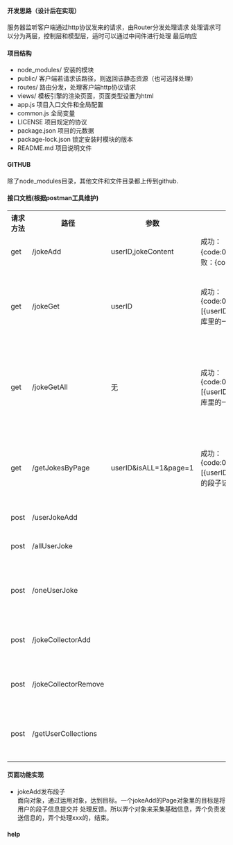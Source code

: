 #### 开发思路（设计后在实现）
服务器监听客户端通过http协议发来的请求，由Router分发处理请求
处理请求可以分为两层，控制层和模型层，适时可以通过中间件进行处理
最后响应

#### 项目结构
- node_modules/ 安装的模块
- public/ 客户端若请求该路径，则返回该静态资源（也可选择处理）
- routes/ 路由分发，处理客户端http协议请求
- views/ 模板引擎的渲染页面，页面类型设置为html
- app.js 项目入口文件和全局配置
- common.js 全局变量
- LICENSE 项目规定的协议
- package.json 项目的元数据
- package-lock.json 锁定安装时模块的版本
- README.md 项目说明文件

#### GITHUB
除了node_modules目录，其他文件和文件目录都上传到github.

#### 接口文档(根据postman工具维护)
<table>
<tr>
<th>请求方法</th>
<th>路径</th>
<th>参数</th>
<th>响应例子</th>
<th>描述</th>
<td>可用</td>
</tr>

<tr>
<td>get</td>
<td>/jokeAdd</td>
<td>userID,jokeContent</td>
<td>成功：{code:0,msg:'success'}失败：{code:1,msg:'failed'}</td>
<td>提交段子</td>
<td>否</td>
</tr>

<tr>
<td>get</td>
<td>/jokeGet</td>
<td>userID</td>
<td>成功：{code:0,msg:'success',data:[{userID:'ZW',...总之是数据库里的一条段子记录}]}</td>
<td>获取用户自身发布的所有段子</td>
<td>否</td>
</tr>

<tr>
<td>get</td>
<td>/jokeGetAll</td>
<td>无</td>
<td>成功：{code:0,msg:'success',data:[{userID:'ZW',...总之是数据库里的一条段子记录}]}</td>
<td>获取所有用户自身发布的所有段子</td>
<td>否</td>
</tr>

<tr>
<td>get</td>
<td>/getJokesByPage</td>
<td>userID&isALL=1&page=1</td>
<td>成功：{code:0,msg:'success',data:[{userID:'ZW',...是数据库里的段子记录}]}</td>
<td>根据参数，获取对应的段子，</td>
<td>否</td>
</tr>

<tr>
<td>post</td>
<td>/userJokeAdd</td>
<td></td>
<td></td>
<td>添加段子</td>
<td>是</td>
</tr>

<tr>
<td>post</td>
<td>/allUserJoke</td>
<td></td>
<td></td>
<td>获取所有段子</td>
<td>是</td>
</tr>


<tr>
<td>post</td>
<td>/oneUserJoke</td>
<td></td>
<td></td>
<td>获取个人发布的段子</td>
<td>是</td>
</tr>

<tr>
<td>post</td>
<td>/jokeCollectorAdd</td>
<td></td>
<td></td>
<td>添加到我的收藏</td>
<td>是</td>
</tr>

<tr>
<td>post</td>
<td>/jokeCollectorRemove</td>
<td></td>
<td></td>
<td>从我的收藏删除</td>
<td>是</td>
</tr>

<tr>
<td>post</td>
<td>/getUserCollections</td>
<td></td>
<td></td>
<td>获取我收藏的所有段子</td>
<td>是</td>
</tr>
</table>

#### 页面功能实现
- jokeAdd发布段子  
面向对象，通过运用对象，达到目标。一个jokeAdd的Page对象里的目标是将用户的段子信息提交并
处理反馈。所以弄个对象来采集基础信息，弄个负责发送信息的，弄个处理xxx的，结束。

#### help


